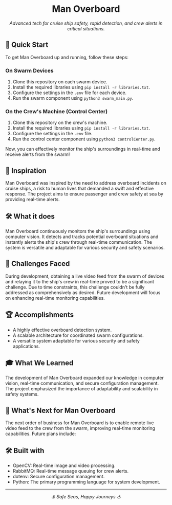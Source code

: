 <h1 align="center">Man Overboard</h1>

<p align="center">
  <em>Advanced tech for cruise ship safety, rapid detection, and crew alerts in critical situations.</em>
</p>

## 🚀 Quick Start

To get Man Overboard up and running, follow these steps:

### On Swarm Devices

1. Clone this repository on each swarm device.
2. Install the required libraries using `pip install -r libraries.txt`.
3. Configure the settings in the `.env` file for each device.
4. Run the swarm component using `python3 swarm_main.py`.

### On the Crew's Machine (Control Center)

1. Clone this repository on the crew's machine.
2. Install the required libraries using `pip install -r libraries.txt`.
3. Configure the settings in the `.env` file.
4. Run the control center component using `python3 controlCenter.py`.

Now, you can effectively monitor the ship's surroundings in real-time and receive alerts from the swarm!

## 🌊 Inspiration

Man Overboard was inspired by the need to address overboard incidents on cruise ships, a risk to human lives that demanded a swift and effective response. The project aims to ensure passenger and crew safety at sea by providing real-time alerts.

## 🛠️ What it does

Man Overboard continuously monitors the ship's surroundings using computer vision. It detects and tracks potential overboard situations and instantly alerts the ship's crew through real-time communication. The system is versatile and adaptable for various security and safety scenarios.

## 🚧 Challenges Faced

During development, obtaining a live video feed from the swarm of devices and relaying it to the ship's crew in real-time proved to be a significant challenge. Due to time constraints, this challenge couldn't be fully addressed as comprehensively as desired. Future development will focus on enhancing real-time monitoring capabilities.

## 🏆 Accomplishments

- A highly effective overboard detection system.
- A scalable architecture for coordinated swarm configurations.
- A versatile system adaptable for various security and safety applications.

## 🎓 What We Learned

The development of Man Overboard expanded our knowledge in computer vision, real-time communication, and secure configuration management. The project emphasized the importance of adaptability and scalability in safety systems.

## 🔮 What's Next for Man Overboard

The next order of business for Man Overboard is to enable remote live video feed to the crew from the swarm, improving real-time monitoring capabilities. Future plans include:

## 🛠️ Built with

- OpenCV: Real-time image and video processing.
- RabbitMQ: Real-time message queuing for crew alerts.
- dotenv: Secure configuration management.
- Python: The primary programming language for system development.

<hr>

<p align="center">
  <em>⚓️ Safe Seas, Happy Journeys ⚓️</em>
</p>
